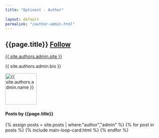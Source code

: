 ```yaml
---
title: "Optinest - Author"
 
layout: default
permalink: "/author-admin.html"
---
```

<div class="container">
<div class="row justify-content-center">
    <div class="col-md-8">        
        <div class="row align-items-center mb-5">
            <div class="col-md-9">
                <h2 class="font-weight-bold">{{page.title}} <span class="small btn btn-outline-success btn-sm btn-round"><a href="{{ site.authors.admin.facebook }}">Follow</a></span></h2>
                <p><a href="{{ site.authors.admin.site }}">{{ site.authors.admin.site }}</a></p>
                <p class="excerpt">{{ site.authors.admin.bio }}</p>
            </div>
            <div class="col-md-3 text-right">
                <img alt="{{ site.authors.admin.name }}" src="{{site.baseurl}}/{{ site.authors.admin.avatar }}" class="rounded-circle" height="100" width="100">
            </div>
        </div>
        <h4 class="font-weight-bold spanborder"><span>Posts by {{page.title}}</span></h4>
            {% assign posts = site.posts | where:"author","admin" %}
            {% for post in posts %}
            {% include main-loop-card.html %}
            {% endfor %}
    </div>
</div>
</div>